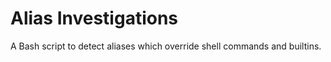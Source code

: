 # Alias Investigations

A Bash script to detect aliases which override shell commands and builtins.
